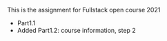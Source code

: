 This is the assignment for Fullstack open course 2021
- Part1.1
- Added Part1.2: course information, step 2